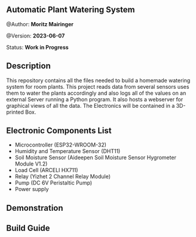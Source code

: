 ## Automatic Plant Watering System 

@Author: **Moritz Mairinger**

@Version: **2023-06-07**

Status: **Work in Progress**

## Description

This repository contains all the files needed to build a homemade watering system for room plants. This project reads data from several sensors uses them to water the plants accordingly and also logs all of the values on an external Server running a Python program. It also hosts a webserver for graphical views of all the data. The Electronics will be contained in a 3D-printed Box. 

## Electronic Components List

- Microcontroller (ESP32-WROOM-32)
- Humidity and Temperature Sensor (DHT11)
- Soil Moisture Sensor (Aideepen Soil Moisture Sensor Hygrometer Module V1.2)
- Load Cell (ARCELI HX711)
- Relay (Yizhet 2 Channel Relay Module)
- Pump (DC 6V Peristaltic Pump)
- Power supply

## Demonstration

## Build Guide

